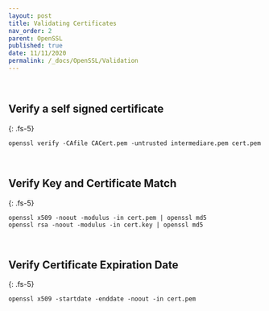 ```yaml
---
layout: post
title: Validating Certificates
nav_order: 2
parent: OpenSSL
published: true
date: 11/11/2020
permalink: /_docs/OpenSSL/Validation
---
```

<br>

## Verify a self signed certificate
{: .fs-5}
```
openssl verify -CAfile CACert.pem -untrusted intermediare.pem cert.pem
```
<br>

## Verify Key and Certificate Match
{: .fs-5}
```
openssl x509 -noout -modulus -in cert.pem | openssl md5
openssl rsa -noout -modulus -in cert.key | openssl md5
```
<br>

## Verify Certificate Expiration Date
{: .fs-5}
```
openssl x509 -startdate -enddate -noout -in cert.pem
```
<br>
